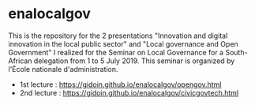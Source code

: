 # enalocalgov
This is the repository for the 2 presentations "Innovation and digital innovation in the local public sector" and "Local governance and Open Government" I realized for the Seminar on Local Governance for a South-African delegation from 1 to 5 July 2019.
This seminar is organized by l'École nationale d'administration.

- 1st lecture : https://gidoin.github.io/enalocalgov/opengov.html
- 2nd lecture : https://gidoin.github.io/enalocalgov/civicgovtech.html